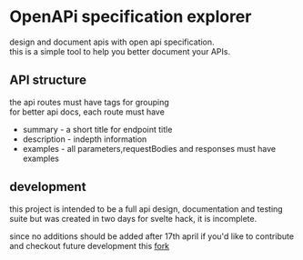 # OpenAPi specification explorer

design and document apis with open api specification.  
this is a simple tool to help you better document your APIs.

## API structure

the api routes must have tags for grouping  
for better api docs, each route must have

- summary - a short title for endpoint title
- description - indepth information
- examples - all parameters,requestBodies and responses must have examples

## development

this project is intended to be a full api design, documentation and testing suite but was
created in two days for svelte hack, it is incomplete.

since no additions should be added after 17th april if you'd like to contribute and checkout
future development this [fork](https://github.com/cyxth/oas-explorer)
